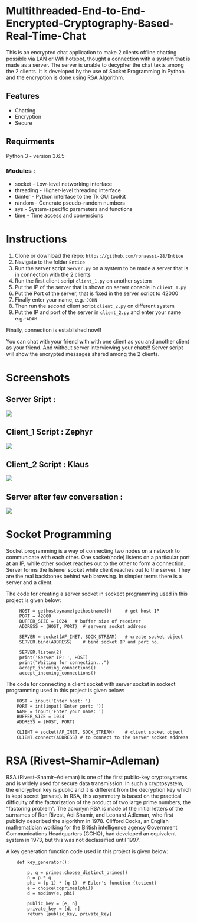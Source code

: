 # Multithreaded-End-to-End-Encrypted-Cryptography-Based-Real-Time-Chat
This is an encrypted chat application to make 2 clients offline chatting possible via LAN or Wifi hotspot, thought a connection with a system that is made as a server.
The server is unable to decypher the chat texts among the 2 clients. It is developed by the use of Socket Programming in Python and the  encryption is done using RSA Algorithm.

## Features

* Chatting
* Encryption
* Secure

## Requirments

Python 3 - version 3.6.5

### Modules :

   * socket - Low-level networking interface
   * threading - Higher-level threading interface
   * tkinter - Python interface to the Tk GUI toolkit
   * random - Generate pseudo-random numbers
   * sys - System-specific parameters and functions
   * time - Time access and conversions

# Instructions

1. Clone or download the repo: `https://github.com/ronaessi-28/Entice`
2. Navigate to the folder `Entice`
3. Run the server script `Server.py` on a system to be made a server that is in connection with the 2 clients
4. Run the first client script `client_1.py` on another system
5. Put the IP of the server that is shown on server console in `client_1.py`
6. Put the Port of the server, that is fixed in the server script to 42000
7. Finally enter your name, e.g.-`JOHN`
8. Then run the second client script `client_2.py` on different system
5. Put the IP and port of the server in `client_2.py` and enter your name e.g.-`ADAM`

Finally, connection is established now!!

You can chat with your friend with with one client as you and another client as your friend.
And without server interviewing your chats!!
Server script will show the encrypted messages shared among the 2 clients.

# Screenshots

## Server Sript :
![](https://github.com/ronaessi-28/Multithreaded-End-to-End-Encrypted-Cryptography-Based-Real-Time-Chat/screenshots/img1.png)
## Client_1 Script : Zephyr
![](https://github.com/ronaessi-28/Multithreaded-End-to-End-Encrypted-Cryptography-Based-Real-Time-Chat/screenshots/img2.png)
## Client_2 Script : Klaus
![](https://github.com/ronaessi-28/Multithreaded-End-to-End-Encrypted-Cryptography-Based-Real-Time-Chat/screenshots/img3.png)
## Server after few conversation :
![](https://github.com/ronaessi-28/Multithreaded-End-to-End-Encrypted-Cryptography-Based-Real-Time-Chat/screenshots/img4.png)

# Socket Programming

Socket programming is a way of connecting two nodes on a network to communicate with each other. One socket(node) listens on a particular port at an IP, while other socket reaches out to the other to form a connection. Server forms the listener socket while client reaches out to the server.
They are the real backbones behind web browsing. In simpler terms there is a server and a client. 

The code for creating a server socket in sockect programming used in this project is given below:

```python3
     HOST = gethostbyname(gethostname())     # get host IP
     PORT = 42000
     BUFFER_SIZE = 1024   # buffer size of receiver
     ADDRESS = (HOST, PORT)  # servers socket address

     SERVER = socket(AF_INET, SOCK_STREAM)   # create socket object
     SERVER.bind(ADDRESS)    # bind socket IP and port no.

     SERVER.listen(2)
     print('Server IP: ', HOST)
     print("Waiting for connection...")
     accept_incoming_connections()
     accept_incoming_connections()
```

The code for connecting a client socket with server socket in sockect programming used in this project is given below:

```python3
    HOST = input('Enter host: ')
    PORT = int(input('Enter port: '))
    NAME = input('Enter your name: ')
    BUFFER_SIZE = 1024
    ADDRESS = (HOST, PORT)

    CLIENT = socket(AF_INET, SOCK_STREAM)    # client socket object
    CLIENT.connect(ADDRESS) # to connect to the server socket address
```

# RSA (Rivest–Shamir–Adleman)

RSA (Rivest–Shamir–Adleman) is one of the first public-key cryptosystems and is widely used for secure data transmission. In such a cryptosystem, the encryption key is public and it is different from the decryption key which is kept secret (private). In RSA, this asymmetry is based on the practical difficulty of the factorization of the product of two large prime numbers, the "factoring problem". The acronym RSA is made of the initial letters of the surnames of Ron Rivest, Adi Shamir, and Leonard Adleman, who first publicly described the algorithm in 1978. Clifford Cocks, an English mathematician working for the British intelligence agency Government Communications Headquarters (GCHQ), had developed an equivalent system in 1973, but this was not declassified until 1997.

A key generation function code used in this project is given below:

```python3
    def key_generator():
    
        p, q = primes.choose_distinct_primes()
        n = p * q
        phi = (p-1) * (q-1)  # Euler's function (totient)
        e = choice(coprimes(phi))
        d = modinv(e, phi)
        
        public_key = [e, n]
        private_key = [d, n]
        return [public_key, private_key]
```





